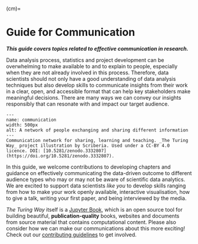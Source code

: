 (cm)=
# Guide for Communication

***This guide covers topics related to effective communication in research.***

Data analysis process, statistics and project development can be overwhelming to make available to and to explain to people, especially when they are not already involved in this process. Therefore, data scientists should not only have a good understanding of data analysis techniques but also develop skills to communicate insights from their work in a clear, open, and accessible format that can help key stakeholders make meaningful decisions. There are many ways we can convey our insights responsibly that can resonate with and impact our target audience.

```{figure} ../figures/communication.*
---
name: communication
width: 500px
alt: A network of people exchanging and sharing different information
---
Communication network for sharing, learning and teaching. _The Turing Way_ project illustration by Scriberia. Used under a CC-BY 4.0 licence. DOI: [10.5281/zenodo.3332807](https://doi.org/10.5281/zenodo.3332807).
```

In this guide, we welcome contributions to developing chapters and guidance on effectively communicating the data-driven outcome to different audience types who may or may not be aware of scientific data analytics. We are excited to support data scientists _like you_ to develop skills ranging from how to make your work openly available, interactive visualisation, how to give a talk, writing your first paper, and being interviewed by the media.

_The Turing Way_ itself is a [Jupyter Book](https://jupyterbook.org/intro.html), which is an open source tool for building beautiful, **publication-quality** books, websites and documents from source material that contains computational content. Please also consider how we can make our communications about this more exciting! Check out our [contributing guidelines](https://github.com/alan-turing-institute/the-turing-way/blob/main/CONTRIBUTING.md) to get involved.
